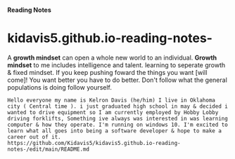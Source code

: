 #### Reading Notes 
# kidavis5.github.io-reading-notes-
A **growth mindset** can open a whole new world to an individual. **Growth mindset** to me includes intelligence and talent. learning to seperate growth & fixed mindset.
If you keep pushing foward the things you want [will come]!
  You want better you have to do better.
    Don't follow what the general populations is doing follow yourself.

    Hello everyone my name is Kelron Davis (he/him) I live in Oklahoma city ( Central time ). i just graduated high school in may & decided i wanted to drive equipment so I am currently employed by Hobby Lobby driving forklifts, Something ive always was interested in was learning computer & how they operate. I'm running on windows 10. I'm excited to learn what all goes into being a software developer & hope to make a career out of it.
    https://github.com/Kidavis5/kidavis5.github.io-reading-notes-/edit/main/README.md
